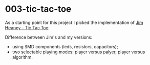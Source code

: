 # 003-tic-tac-toe

As a starting point for this project I picked the implementation of [Jim Heaney - Tic Tac Toe](https://github.com/JimHeaney/tic-tac-toe-soldering-kit).  

Difference between Jim's and my versions:
- using SMD components (leds, resistors, capacitors);  
- two selectable playing modes: player versus palyer, player versus algorithm.  
